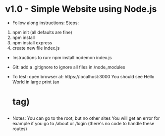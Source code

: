 v1.0 - Simple Website using Node.js
===================================

- Follow along instructions:
Steps:
1. npm init (all defaults are fine)
2. npm install
3. npm install express
4. create new file index.js


- Instructions to run:
npm install
nodemon index.js

- Git:
add a .gitignore to ignore all files in /node_modules

- To test:
open browser at: https://localhost:3000
You should see Hello World in large print (an <H1> tag)

- Notes:
You can go to the root, but no other sites
You will get an error for example if you go to /about or /login 
  (there's no code to handle these routes)